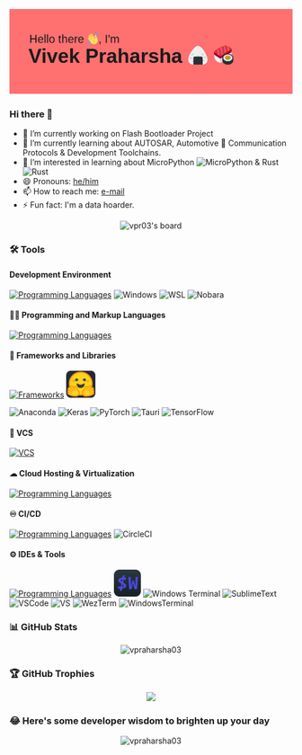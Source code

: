 ![Header](https://raw.githubusercontent.com/VPraharsha03/VPraharsha03/master/header2.png)

### Hi there 👋

- 🔭 I’m currently working on Flash Bootloader Project
- 🌱 I’m currently learning about AUTOSAR, Automotive 🚗 Communication Protocols & Development Toolchains. 
- 👀 I’m interested in learning about MicroPython <a><img height="18px" width="18px" alt="MicroPython" title="MicroPython" src="https://cdn.simpleicons.org/micropython/595656"></a> & Rust <a><img height="18px" width="18px" alt="Rust" title="Rust" src="https://cdn.simpleicons.org/rust/5C412F"></a>
- 😄 Pronouns: [he/him](https://pronouninator.xyz/#/he)
- 📫 How to reach me: [e-mail](mailto:TheDevInstinct@skiff.com)
- ⚡ Fun fact: I'm a data hoarder.

<p align="center"> <img src="https://holopin.io/api/user/board?user=vpr03" alt="vpr03's board" /> </p>

### 🛠 Tools

#### Development Environment
[![Programming Languages](https://skillicons.dev/icons?i=windows,linux&theme=dark)]()
![Windows](https://img.shields.io/badge/OS-Windows%2010-0078D6.svg?logo=windows&style=plastic)
![WSL](https://img.shields.io/badge/-WSL-000000.svg?logo=linux&style=plastic)
![Nobara](https://img.shields.io/badge/OS-Nobara%20Linux-0CC1F3.svg?logo=Fedora&logoColor=blue&style=plastic)

#### 👨‍💻 Programming and Markup Languages
[![Programming Languages](https://skillicons.dev/icons?i=python,c,cs,bash,powershell,html,css,markdown&theme=dark)]()

#### 🧰 Frameworks and Libraries
[![Frameworks](https://skillicons.dev/icons?i=anaconda,dotnet,keras,pytorch,tauri,tensorflow&theme=dark)]()
<img src="https://raw.githubusercontent.com/VPraharsha03/VPraharsha03/readme-test-1/res/huggingface-svg_1.svg" alt="HuggingFace" width="52"/>

![Anaconda](https://img.shields.io/badge/Anaconda-%2344A833.svg?style=plastic&logo=Anaconda&logoColor=white)
![Keras](https://img.shields.io/badge/Keras-%23D00000.svg?style=plastic&logo=Keras&logoColor=white)
![PyTorch](https://img.shields.io/badge/PyTorch-%23EE4C2C.svg?style=plastic&logo=PyTorch&logoColor=white)
![Tauri](https://img.shields.io/badge/-Tauri-121011?style=plastic&logo=Tauri)
![TensorFlow](https://img.shields.io/badge/TensorFlow-FF6F00.svg?logo=TensorFlow&logoColor=white&style=plastic)

#### 🔧 VCS
[![VCS](https://skillicons.dev/icons?i=git,github&theme=dark)]()

#### ☁ Cloud Hosting & Virtualization
[![Programming Languages](https://skillicons.dev/icons?i=gcp,heroku,vercel,docker&theme=dark)]()

#### ♾ CI/CD
[![Programming Languages](https://skillicons.dev/icons?i=circleci&theme=dark)]()
![CircleCI](https://img.shields.io/badge/-CircleCI-343434.svg?logo=circleci&style=plastic)

#### ⚙ IDEs & Tools
[![Programming Languages](https://skillicons.dev/icons?i=sublime,vscode,visualstudio&theme=dark)]()
<img src="https://raw.githubusercontent.com/wez/wezterm/baf9d970816e015bee41ed5eb9186ef7f71c454c/assets/icon/wezterm-icon.svg" alt="WezTerm" width="48"/>
<img src="https://raw.githubusercontent.com/microsoft/terminal/b8f402f64bf50e75148da84e9c42404ad3bdbb87/res/terminal/Terminal.svg"
alt="Windows Terminal" width="42"/>
![SublimeText](https://img.shields.io/badge/Sublime%20Text-FF9800.svg?logo=Sublime%20Text&logoColor=white&style=plastic)
![VSCode](https://img.shields.io/badge/-Visual%20Studio%20Code-007ACC.svg?style=plastic&logo=visual-studio-code)
![VS](https://img.shields.io/badge/-Visual%20Studio-5C2D91.svg?style=plastic&logo=visual-studio)
![WezTerm](https://custom-icon-badges.demolab.com/badge/WezTerm-4E49EE.svg?logo=wez-term&logoColor=white&style=plastic)
![WindowsTerminal](https://img.shields.io/badge/Windows%20Terminal-4D4D4D.svg?logo=Windows%20Terminal&logoColor=white&style=plastic)

### 📊 GitHub Stats

<p align="center"> <img src="https://github-readme-stats.vercel.app/api?username=vpraharsha03&&theme=transparent&show_icons=true" alt="vpraharsha03" /> </p>

### 🏆 GitHub Trophies

<p align="center"> <img src="https://github-profile-trophy.vercel.app/?username=VPraharsha03&theme=gruvbox&no-frame=false&no-bg=true&margin-w=4&rank=-C&row=2&column=3" /> </p>

<!--<img alt="C#" src="https://img.shields.io/badge/-C%23-228b22?style=flat-square&logo=C%23&logoColor=white">
<img alt=".NET" src="https://img.shields.io/badge/-.NET-512BD4?style=flat-square&logo=dot-net">-->

### 😂 Here's some developer wisdom to brighten up your day 

<p align="center"> <img src="https://dev-humor.vercel.app/api?theme=dark" alt="vpraharsha03" /> </p>
